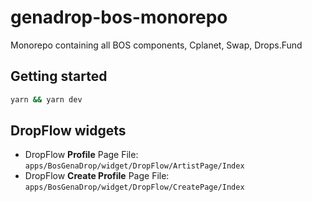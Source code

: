 # genadrop-bos-monorepo

Monorepo containing all BOS components, Cplanet, Swap, Drops.Fund

## Getting started

```cmd
yarn && yarn dev
```

## DropFlow widgets

- DropFlow **Profile** Page File: `apps/BosGenaDrop/widget/DropFlow/ArtistPage/Index`
- DropFlow **Create Profile** Page File: `apps/BosGenaDrop/widget/DropFlow/CreatePage/Index`
